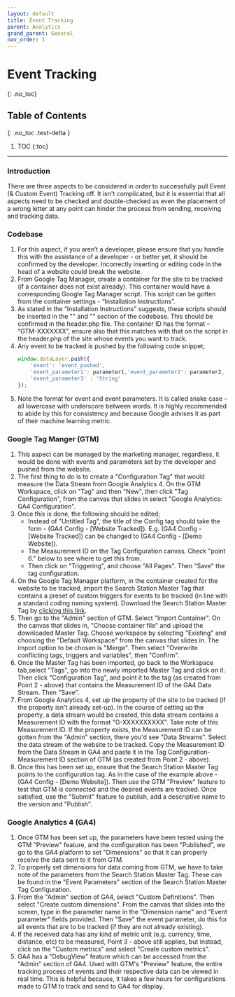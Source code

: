 ```yaml
---
layout: default
title: Event Tracking
parent: Analytics
grand_parent: General
nav_order: 1
---
```


# Event Tracking
{: .no_toc}

## Table of Contents
{: .no_toc .text-delta }

1. TOC
{:toc}
---

### Introduction
There are three aspects to be considered in order to successfully pull Event (& Custom Event) Tracking off. It isn't complicated, but it is essential that all aspects need to be checked and double-checked as even the placement of a wrong letter at any point can hinder the process from sending, receiving and tracking data.

### Codebase
1. For this aspect, if you aren’t a developer, please ensure that you handle this with the assistance of a developer - or better yet, it should be confirmed by the developer. Incorrectly inserting or editing code in the head of a website could break the website.
2. From Google Tag Manager, create a container for the site to be tracked (if a container does not exist already). This container would have a corresponding Google Tag Manager script. This script can be gotten from the container settings - “Installation Instructions”. 
3. As stated in the “Installation Instructions” suggests, these scripts should be inserted in the "<head>" and "<body>" section of the codebase. This should be confirmed in the header.php file. The container ID has the format – “GTM-XXXXXXX”, ensure also that this matches with that on the script in the header.php of the site whose events you want to track. 
4. Any event to be tracked is pushed by the following code snippet;
    ```js
    window.dataLayer.push({
        'event': 'event_pushed',
        'event_parameter1': parameter1,'event_parameter2': parameter2, 
        'event_parameter3' : 'String'
    });
    ```
5. Note the format for event and event parameters. It is called snake case – all lowercase with underscore between words. It is highly recommended to abide by this for consistency and because Google advises it as part of their machine learning metric.

### Google Tag Manger (GTM)
1. This aspect can be managed by the marketing manager, regardless, it would be done with events and parameters set by the developer and pushed from the website. 
2. The first thing to do is to create a "Configuration Tag" that would measure the Data Stream from Google Analytics 4. On the GTM Workspace, click on "Tag" and then "New", then click "Tag Configuration", from the canvas that slides in select "Google Analytics: GA4 Configuration".    
3. Once this is done, the following should be edited;
   - Instead of "Untitled Tag", the title of the Config tag should take the form - (GA4 Config - [Website Tracked]). E.g. (GA4 Config - [Website Tracked]) can be changed to (GA4 Config - [Demo Website]).
   - The Measurement ID on the Tag Configuration canvas. Check "point 6." below to see where to get this from.
   - Then click on "Triggering", and choose "All Pages". Then "Save" the tag configuration.
4. On the Google Tag Manager platform, in the container created for the website to be tracked, import the Search Station Master Tag that contains a preset of custom triggers for events to be tracked (in line with a standard coding naming system). Download the Search Station Master Tag by [clicking this link](https://github.com/marvinoka4/ss-documentation/blob/567d2d8cfefb27dfdde85ccb5ccaa605dbafec22/assets/tags/GTM-SearchStationMasterTag.json). 
5. Then go to the "Admin" section of GTM. Select "Import Container". On the canvas that slides in, "Choose container file" and upload the downloaded Master Tag. Choose workspace by selecting "Existing" and choosing the "Default Workspace" from the canvas that slides in. The import option to be chosen is "Merge". Then select "Overwrite conflicting tags, triggers and variables", then "Confirm".
6. Once the Master Tag has been imported, go back to the Workspace tab,select "Tags", go into the newly imported Master Tag and click on it. Then click "Configuration Tag", and point it to the tag (as created from Point 2 - above) that contains the Measurement ID of the GA4 Data Stream. Then "Save".
7. From Google Analytics 4, set up the property of the site to be tracked (if the property isn't already set-up). In the course of setting up the property, a data stream would be created, this data stream contains a Measurement ID with the format "G-XXXXXXXXXX". Take note of this Measurement ID. If the property exists, the Measurement ID can be gotten from the "Admin" section, there you'd see "Data Streams". Select the data stream of the website to be tracked. Copy the Measurement ID from the Data Stream in GA4 and paste it in the Tag Configuration-Measurement ID section of GTM (as created from Point 2 - above).
8. Once this has been set up, ensure that the Search Station Master Tag points to the configuration tag. As in the case of the example above - (GA4 Config - [Demo Website]). Then use the GTM "Preview" feature to test that GTM is connected and the desired events are tracked. Once satisfied, use the "Submit" feature to publish, add a descriptive name to the version and "Publish".

### Google Analytics 4 (GA4)
1. Once GTM has been set up, the parameters have been tested using the GTM "Preview" feature, and the configuration has been "Published", we go to the GA4 platform to set "Dimensions" so that it can properly receive the data sent to it from GTM.
2. To properly set dimensions for data coming from GTM, we have to take note of the parameters from the Search Station Master Tag. These can be found in the "Event Parameters" section of the Search Station Master Tag Configuration.
3. From the "Admin" section of GA4, select "Custom Definitions". Then select "Create custom dimensions". From the canvas that slides into the screen, type in the parameter name in the "Dimension name" and "Event parameter" fields provided. Then "Save" the event parameter, do this for all events that are to be tracked (if they are not already existing). 
4. If the received data has any kind of metric unit (e.g. currency, time, distance, etc) to be measured, Point 3 - above still applies, but instead, click on the "Custom metrics" and select "Create custom metrics".
5. GA4 has a "DebugView" feature which can be accessed from the "Admin" section of GA4. Used with GTM's "Preview" feature, the entire tracking process of events and their respective data can be viewed in real time. This is helpful because, it takes a few hours for configurations made to GTM to track and send to GA4 for display.